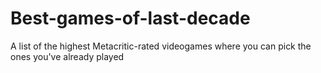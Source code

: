 # Best-games-of-last-decade
A list of the highest Metacritic-rated videogames where you can pick the ones you've already played
